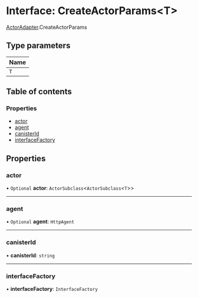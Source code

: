 # Interface: CreateActorParams<T\>

[ActorAdapter](../modules/ActorAdapter.md).CreateActorParams

## Type parameters

| Name |
| :------ |
| `T` |

## Table of contents

### Properties

- [actor](ActorAdapter.CreateActorParams.md#actor)
- [agent](ActorAdapter.CreateActorParams.md#agent)
- [canisterId](ActorAdapter.CreateActorParams.md#canisterid)
- [interfaceFactory](ActorAdapter.CreateActorParams.md#interfacefactory)

## Properties

### actor

• `Optional` **actor**: `ActorSubclass`<`ActorSubclass`<`T`\>\>

___

### agent

• `Optional` **agent**: `HttpAgent`

___

### canisterId

• **canisterId**: `string`

___

### interfaceFactory

• **interfaceFactory**: `InterfaceFactory`
